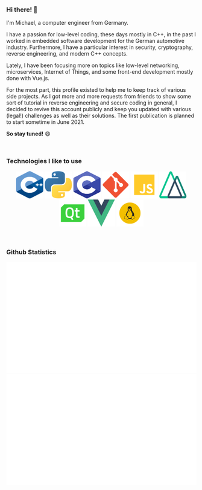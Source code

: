### Hi there! 👋

I'm Michael, a computer engineer from Germany. 

I have a passion for low-level coding, these days mostly in C++, in the past I worked in embedded software development for the German automotive industry. Furthermore, I have a particular interest in security, cryptography, reverse engineering, and modern C++ concepts.

Lately, I have been focusing more on topics like low-level networking, microservices, Internet of Things, and some front-end development mostly done with Vue.js. 

For the most part, this profile existed to help me to keep track of various side projects. As I got more and more requests from friends to show some sort of tutorial in reverse engineering and secure coding in general, I decided to revive this account publicly and keep you updated with various (legal!) challenges as well as their solutions. The first publication is planned to start sometime in June 2021.

**So stay tuned!** 😄

<br>

### Technologies I like to use
<p align=center>
<a href="https://en.cppreference.com/"><img alt="C++ Programming Language" title="C++ Programming Language" height="72" width="72" src="https://raw.githubusercontent.com/mrom1/mrom1/main/assets/logo_cpp.svg"></a>
<a href=""><img alt="" title="" height="72" width="72" src="https://raw.githubusercontent.com/mrom1/mrom1/main/assets/logo_python.svg"></a>
<a href="https://en.wikipedia.org/wiki/C_(programming_language)"><img alt="C Programming Language" title="C Programming Language" height="72" width="72" src="https://raw.githubusercontent.com/mrom1/mrom1/main/assets/logo_c.png"></a>
<a href="https://github.com/mrom1"><img alt="Git" title="Git" height="72" width="72" src="https://raw.githubusercontent.com/mrom1/mrom1/main/assets/logo_git.svg"></a>
<a href="https://www.javascript.com/"><img alt="Javascript" title="Javascript" height="72" width="72" src="https://raw.githubusercontent.com/mrom1/mrom1/main/assets/logo_js.png"></a>
<a href="https://nuxtjs.org/"><img alt="Nuxt.js" title="Nuxt.js" height="72" width="72" src="https://raw.githubusercontent.com/mrom1/mrom1/main/assets/logo_nuxt.svg"></a>
<a href="https://www.qt.io/"><img alt="Qt" title="Qt" height="72" width="72" src="https://raw.githubusercontent.com/mrom1/mrom1/main/assets/logo_qt.png"></a>
<a href="https://vuejs.org/"><img alt="Vue.js" title="Vue.js" height="72" width="72" src="https://raw.githubusercontent.com/mrom1/mrom1/main/assets/logo_vuejs.svg"></a>
<a href="https://www.linuxfoundation.org"><img alt="Linux" title="Linux" height="72" width="72" src="https://raw.githubusercontent.com/mrom1/mrom1/main/assets/logo_linux.svg"></a>
</p>

<br>

### Github Statistics
<p align=center>
  <img src=https://github.com/mrom1/mrom1-github-stats/blob/master/generated/overview.svg>
  <img src=https://github.com/mrom1/mrom1-github-stats/blob/master/generated/languages.svg>
</p>


<!--
**mrom1/mrom1** is a ✨ _special_ ✨ repository because its `README.md` (this file) appears on your GitHub profile.

Here are some ideas to get you started:

- 🔭 I’m currently working on ...
- 🌱 I’m currently learning ...
- 👯 I’m looking to collaborate on ...
- 🤔 I’m looking for help with ...
- 💬 Ask me about ...
- 📫 How to reach me: ...
- 😄 Pronouns: ...
- ⚡ Fun fact: ...
-->
